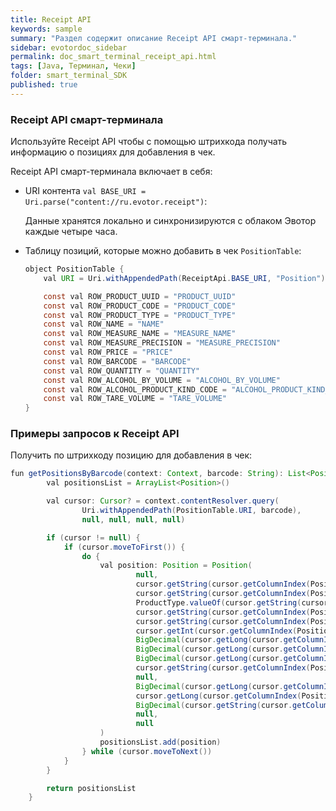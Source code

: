 ```yaml
---
title: Receipt API
keywords: sample
summary: "Раздел содержит описание Receipt API смарт-терминала."
sidebar: evotordoc_sidebar
permalink: doc_smart_terminal_receipt_api.html
tags: [Java, Терминал, Чеки]
folder: smart_terminal_SDK
published: true
---
```


### Receipt API смарт-терминала

Используйте Receipt API чтобы с помощью штрихкода получать информацию о позициях для добавления в чек.

Receipt API смарт-терминала включает в себя:

* URI контента `val BASE_URI = Uri.parse("content://ru.evotor.receipt")`:

    Данные хранятся локально и синхронизируются с облаком Эвотор каждые четыре часа.

* Таблицу позиций, которые можно добавить в чек `PositionTable`:

  ```java
  object PositionTable {
      val URI = Uri.withAppendedPath(ReceiptApi.BASE_URI, "Position")

      const val ROW_PRODUCT_UUID = "PRODUCT_UUID"
      const val ROW_PRODUCT_CODE = "PRODUCT_CODE"
      const val ROW_PRODUCT_TYPE = "PRODUCT_TYPE"
      const val ROW_NAME = "NAME"
      const val ROW_MEASURE_NAME = "MEASURE_NAME"
      const val ROW_MEASURE_PRECISION = "MEASURE_PRECISION"
      const val ROW_PRICE = "PRICE"
      const val ROW_BARCODE = "BARCODE"
      const val ROW_QUANTITY = "QUANTITY"
      const val ROW_ALCOHOL_BY_VOLUME = "ALCOHOL_BY_VOLUME"
      const val ROW_ALCOHOL_PRODUCT_KIND_CODE = "ALCOHOL_PRODUCT_KIND_CODE"
      const val ROW_TARE_VOLUME = "TARE_VOLUME"
  }
  ```

### Примеры запросов к Receipt API

Получить по штрихкоду позицию для добавления в чек:

```java
fun getPositionsByBarcode(context: Context, barcode: String): List<Position> {
        val positionsList = ArrayList<Position>()

        val cursor: Cursor? = context.contentResolver.query(
                Uri.withAppendedPath(PositionTable.URI, barcode),
                null, null, null, null)

        if (cursor != null) {
            if (cursor.moveToFirst()) {
                do {
                    val position: Position = Position(
                            null,
                            cursor.getString(cursor.getColumnIndex(PositionTable.ROW_PRODUCT_UUID)),
                            cursor.getString(cursor.getColumnIndex(PositionTable.ROW_PRODUCT_CODE)),
                            ProductType.valueOf(cursor.getString(cursor.getColumnIndex(PositionTable.ROW_PRODUCT_TYPE))),
                            cursor.getString(cursor.getColumnIndex(PositionTable.ROW_NAME)),
                            cursor.getString(cursor.getColumnIndex(PositionTable.ROW_MEASURE_NAME)),
                            cursor.getInt(cursor.getColumnIndex(PositionTable.ROW_MEASURE_PRECISION)),
                            BigDecimal(cursor.getLong(cursor.getColumnIndex(PositionTable.ROW_PRICE))).divide(BigDecimal(100)),
                            BigDecimal(cursor.getLong(cursor.getColumnIndex(PositionTable.ROW_PRICE))).divide(BigDecimal(100)),
                            BigDecimal(cursor.getLong(cursor.getColumnIndex(PositionTable.ROW_QUANTITY))).divide(BigDecimal(1000)),
                            cursor.getString(cursor.getColumnIndex(PositionTable.ROW_BARCODE)),
                            null,
                            BigDecimal(cursor.getLong(cursor.getColumnIndex(PositionTable.ROW_ALCOHOL_BY_VOLUME))).divide(BigDecimal(1000)),
                            cursor.getLong(cursor.getColumnIndex(PositionTable.ROW_ALCOHOL_PRODUCT_KIND_CODE)),
                            BigDecimal(cursor.getString(cursor.getColumnIndex(PositionTable.ROW_TARE_VOLUME))).divide(BigDecimal(1000)),
                            null,
                            null
                    )
                    positionsList.add(position)
                } while (cursor.moveToNext())
            }
        }

        return positionsList
    }
```
